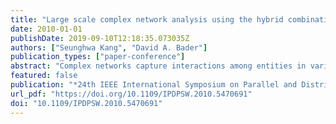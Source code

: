 ```yaml
---
title: "Large scale complex network analysis using the hybrid combination of a MapReduce cluster and a highly multithreaded system"
date: 2010-01-01
publishDate: 2019-09-10T12:18:35.073035Z
authors: ["Seunghwa Kang", "David A. Bader"]
publication_types: ["paper-conference"]
abstract: "Complex networks capture interactions among entities in various application areas in a graph representation. Analyzing large scale complex networks often answers important questions-e.g. estimate the spread of epidemic diseases-but also imposes computing challenges mainly due to large volumes of data and the irregular structure of the graphs. In this paper, we aim to solve such a challenge: finding relationships in a subgraph extracted from the data. We solve this problem using three different platforms: a MapReduce cluster, a highly multithreaded system, and a hybrid system of the two. The MapReduce cluster and the highly multithreaded system reveal limitations in efficiently solving this problem, whereas the hybrid system exploits the strengths of the two in a synergistic way and solves the problem at hand. In particular, once the subgraph is extracted and loaded into memory, the hybrid system analyzes the subgraph five orders of magnitude faster than the MapReduce cluster."
featured: false
publication: "*24th IEEE International Symposium on Parallel and Distributed Processing, IPDPS 2010, Atlanta, Georgia, USA, 19-23 April 2010 - Workshop Proceedings*"
url_pdf: "https://doi.org/10.1109/IPDPSW.2010.5470691"
doi: "10.1109/IPDPSW.2010.5470691"
---
```


